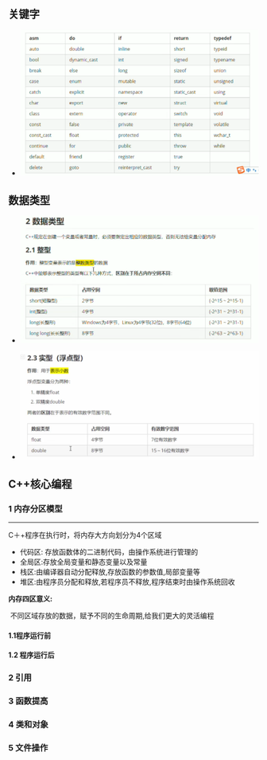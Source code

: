 ## 关键字

- ![1645582637632](img/1645582637632.png)

## 数据类型

- ![1645583409001](img/1645583409001.png)

- ![1645584775480](img/1645584775480.png)

## C++核心编程



### 1 内存分区模型

---

C＋+程序在执行时，将内存大方向划分为4个区域

- 代码区: 存放函数体的二进制代码，由操作系统进行管理的
- 全局区:存放全局变量和静态变量以及常量
- 栈区:由编译器自动分配释放,存放函数的参数值,局部变量等
- 堆区:由程序员分配和释放,若程序员不释放,程序结束时由操作系统回收

**内存四区意义:**

​	不同区域存放的数据，赋予不同的生命周期,给我们更大的灵活编程

#### 1.1程序运行前

#### 1.2 程序运行后



### 2 引用



### 3 函数提高



### 4 类和对象



### 5 文件操作

